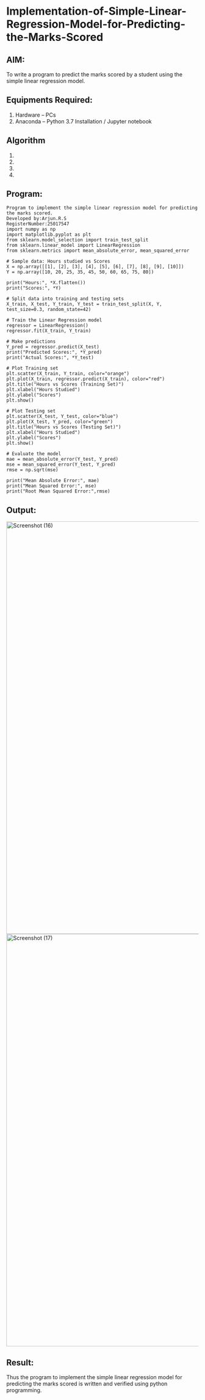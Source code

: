 # Implementation-of-Simple-Linear-Regression-Model-for-Predicting-the-Marks-Scored

## AIM:
To write a program to predict the marks scored by a student using the simple linear regression model.

## Equipments Required:
1. Hardware – PCs
2. Anaconda – Python 3.7 Installation / Jupyter notebook

## Algorithm
1. 
2. 
3. 
4. 

## Program:
```
Program to implement the simple linear regression model for predicting the marks scored.
Developed by:Arjun.R.S 
RegisterNumber:25017547
import numpy as np
import matplotlib.pyplot as plt
from sklearn.model_selection import train_test_split
from sklearn.linear_model import LinearRegression
from sklearn.metrics import mean_absolute_error, mean_squared_error

# Sample data: Hours studied vs Scores
X = np.array([[1], [2], [3], [4], [5], [6], [7], [8], [9], [10]])
Y = np.array([10, 20, 25, 35, 45, 50, 60, 65, 75, 80])

print("Hours:", *X.flatten())
print("Scores:", *Y)

# Split data into training and testing sets
X_train, X_test, Y_train, Y_test = train_test_split(X, Y, test_size=0.3, random_state=42)

# Train the Linear Regression model
regressor = LinearRegression()
regressor.fit(X_train, Y_train)

# Make predictions
Y_pred = regressor.predict(X_test)
print("Predicted Scores:", *Y_pred)
print("Actual Scores:", *Y_test)

# Plot Training set
plt.scatter(X_train, Y_train, color="orange")
plt.plot(X_train, regressor.predict(X_train), color="red")
plt.title("Hours vs Scores (Training Set)")
plt.xlabel("Hours Studied")
plt.ylabel("Scores")
plt.show()

# Plot Testing set
plt.scatter(X_test, Y_test, color="blue")
plt.plot(X_test, Y_pred, color="green")
plt.title("Hours vs Scores (Testing Set)")
plt.xlabel("Hours Studied")
plt.ylabel("Scores")
plt.show()

# Evaluate the model
mae = mean_absolute_error(Y_test, Y_pred)
mse = mean_squared_error(Y_test, Y_pred)
rmse = np.sqrt(mse)

print("Mean Absolute Error:", mae)
print("Mean Squared Error:", mse)
print("Root Mean Squared Error:",rmse)
```
## Output:
<img width="1920" height="1080" alt="Screenshot (16)" src="https://github.com/user-attachments/assets/9507d474-6199-4160-9545-3348530dca9f" />
<img width="1920" height="1080" alt="Screenshot (17)" src="https://github.com/user-attachments/assets/ae529f2c-21a0-4e21-ba0d-1caacbeda02d" />



## Result:
Thus the program to implement the simple linear regression model for predicting the marks scored is written and verified using python programming.
